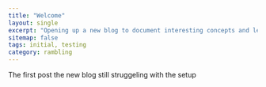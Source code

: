 ```yaml
---
title: "Welcome"
layout: single
excerpt: "Opening up a new blog to document interesting concepts and lessons learned"
sitemap: false
tags: initial, testing
category: rambling
---
```

The first post the new blog still struggeling with the setup
